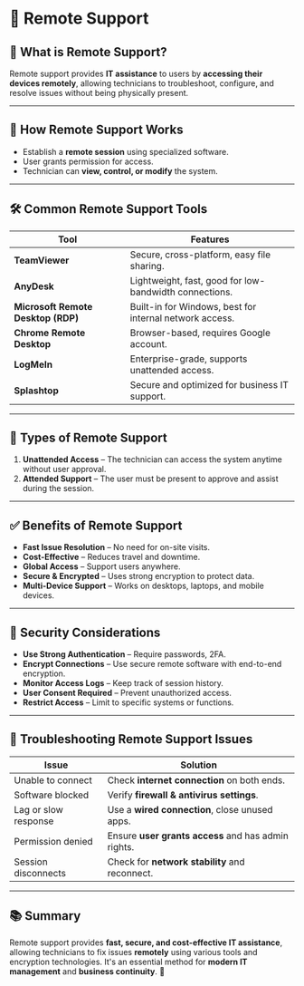 # 📡 Remote Support

## 📄 What is Remote Support?
Remote support provides **IT assistance** to users by **accessing their devices remotely**, allowing technicians to troubleshoot, configure, and resolve issues without being physically present.

---

## 🔄 How Remote Support Works
- Establish a **remote session** using specialized software.
- User grants permission for access.
- Technician can **view, control, or modify** the system.

---

## 🛠️ Common Remote Support Tools

| **Tool**                     | **Features**                                             |
|------------------------------|----------------------------------------------------------|
| **TeamViewer**               | Secure, cross-platform, easy file sharing.               |
| **AnyDesk**                  | Lightweight, fast, good for low-bandwidth connections.   |
| **Microsoft Remote Desktop (RDP)** | Built-in for Windows, best for internal network access. |
| **Chrome Remote Desktop**     | Browser-based, requires Google account.         |
| **LogMeIn**                   | Enterprise-grade, supports unattended access.          |
| **Splashtop**                 | Secure and optimized for business IT support.          |

---

## 🔗 Types of Remote Support
1. **Unattended Access** – The technician can access the system anytime without user approval.
2. **Attended Support** – The user must be present to approve and assist during the session.

---

## ✅ Benefits of Remote Support
- **Fast Issue Resolution** – No need for on-site visits.
- **Cost-Effective** – Reduces travel and downtime.
- **Global Access** – Support users anywhere.
- **Secure & Encrypted** – Uses strong encryption to protect data.
- **Multi-Device Support** – Works on desktops, laptops, and mobile devices.

---

## 🔐 Security Considerations
- **Use Strong Authentication** – Require passwords, 2FA.
- **Encrypt Connections** – Use secure remote software with end-to-end encryption.
- **Monitor Access Logs** – Keep track of session history.
- **User Consent Required** – Prevent unauthorized access.
- **Restrict Access** – Limit to specific systems or functions.

---

## 🚀 Troubleshooting Remote Support Issues

| **Issue**                | **Solution**                                             |
|--------------------------|----------------------------------------------------------|
| Unable to connect       | Check **internet connection** on both ends.              |
| Software blocked        | Verify **firewall & antivirus settings**.                 |
| Lag or slow response    | Use a **wired connection**, close unused apps.           |
| Permission denied       | Ensure **user grants access** and has admin rights.       |
| Session disconnects     | Check for **network stability** and reconnect.            |

---

## 📚 Summary
Remote support provides **fast, secure, and cost-effective IT assistance**, allowing technicians to fix issues **remotely** using various tools and encryption technologies. It's an essential method for **modern IT management** and **business continuity**. 🚀
